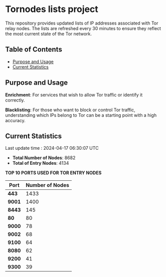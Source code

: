 # Tornodes lists project

This repository provides updated lists of IP addresses associated with Tor relay nodes. The lists are refreshed every 30 minutes to ensure they reflect the most current state of the Tor network.

## Table of Contents

- [Purpose and Usage](#purpose-and-usage)
- [Current Statistics](#current-statistics)


## Purpose and Usage

**Enrichment**: For services that wish to allow Tor traffic or identify it correctly.

**Blacklisting**: For those who want to block or control Tor traffic, understanding which IPs belong to Tor can be a starting point with a high accuracy.

## Current Statistics

Last update time : 2024-04-17 06:30:07 UTC

- **Total Number of Nodes**: 8682
- **Total of Entry Nodes**: 4134

**TOP 10 PORTS USED FOR TOR ENTRY NODES**

| **Port** | **Number of Nodes** |
|------|-----------------|
| **443**   | 1433  |
| **9001**   | 1400  |
| **8443**   | 145  |
| **80**   | 80  |
| **9000**   | 78  |
| **9002**   | 68  |
| **9100**   | 64  |
| **8080**   | 62  |
| **9200**   | 41  |
| **9300**   | 39  |

